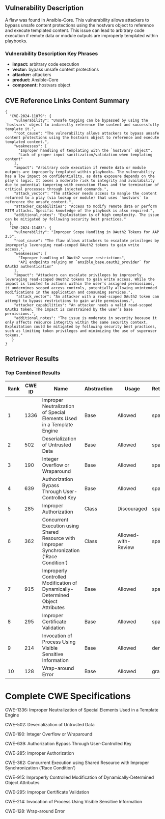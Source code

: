 ## Vulnerability Description
A flaw was found in Ansible-Core. This vulnerability allows attackers to bypass unsafe content protections using the hostvars object to reference and execute templated content. This issue can lead to arbitrary code execution if remote data or module outputs are improperly templated within playbooks.

### Vulnerability Description Key Phrases
- **impact:** arbitrary code execution
- **vector:** bypass unsafe content protections
- **attacker:** attackers
- **product:** Ansible-Core
- **component:** hostvars object

## CVE Reference Links Content Summary
```
{
  "CVE-2024-11079": {
    "vulnerability": "Unsafe tagging can be bypassed by using the `hostvars` object to indirectly reference the content and successfully template it.",
    "root_cause": "The vulnerability allows attackers to bypass unsafe content protections using the hostvars object to reference and execute templated content.",
    "weaknesses": [
      "Improper handling of templating with the `hostvars` object",
      "Lack of proper input sanitization/validation when templating content"
    ],
    "impact": "Arbitrary code execution if remote data or module outputs are improperly templated within playbooks. The vulnerability has a low impact on confidentiality, as data exposure depends on the play's logic. It poses a moderate risk to integrity and availability due to potential tampering with execution flows and the termination of critical processes through injected commands.",
    "attack_vector": "The attacker needs access to mangle the content returned to a play (via lookup or module) that uses `hostvars` to reference the unsafe content.",
    "attacker_capabilities": "Access to modify remote data or perform MITM attacks. Specific knowledge of the playbook is also required.",
    "additional_notes": "Exploitation is of high complexity. The issue can be mitigated by following security best practices."
  },
  "CVE-2024-11483": {
    "vulnerability": "Improper Scope Handling in OAuth2 Tokens for AAP 2.5",
    "root_cause": "The flaw allows attackers to escalate privileges by improperly leveraging read-scoped OAuth2 tokens to gain write access.",
    "weaknesses": [
      "Improper handling of OAuth2 scope restrictions",
      "API endpoints relying on `ansible_base.oauth2_provider` for OAuth2 authentication"
    ],
    "impact": "Attackers can escalate privileges by improperly leveraging read-scoped OAuth2 tokens to gain write access. While the impact is limited to actions within the user’s assigned permissions, it undermines scoped access controls, potentially allowing unintended modifications in the application and consuming services.",
     "attack_vector": "An attacker with a read-scoped OAuth2 token can attempt to bypass restrictions to gain write permissions.",
    "attacker_capabilities": "An attacker needs a valid read-scoped OAuth2 token. The impact is constrained by the user’s base permissions.",
    "additional_notes": "The issue is moderate in severity because it only affects resource integrity within the same security context. Exploitation could be mitigated by following security best practices, such as limiting token privileges and minimizing the use of superuser tokens."
   }
}
```

## Retriever Results

### Top Combined Results

| Rank | CWE ID | Name | Abstraction | Usage  | Retrievers | Individual Scores |
|------|--------|------|-------------|-------|------------|-------------------|
| 1 | 1336 | Improper Neutralization of Special Elements Used in a Template Engine | Base | Allowed | sparse | 0.083 |
| 2 | 502 | Deserialization of Untrusted Data | Base | Allowed | sparse | 0.073 |
| 3 | 190 | Integer Overflow or Wraparound | Base | Allowed | sparse | 0.071 |
| 4 | 639 | Authorization Bypass Through User-Controlled Key | Base | Allowed | sparse | 0.071 |
| 5 | 285 | Improper Authorization | Class | Discouraged | sparse | 0.071 |
| 6 | 362 | Concurrent Execution using Shared Resource with Improper Synchronization ('Race Condition') | Class | Allowed-with-Review | sparse | 0.071 |
| 7 | 915 | Improperly Controlled Modification of Dynamically-Determined Object Attributes | Base | Allowed | sparse | 0.070 |
| 8 | 295 | Improper Certificate Validation | Base | Allowed | sparse | 0.070 |
| 9 | 214 | Invocation of Process Using Visible Sensitive Information | Base | Allowed | dense | 0.603 |
| 10 | 128 | Wrap-around Error | Base | Allowed | graph | 0.002 |



# Complete CWE Specifications

CWE-1336: Improper Neutralization of Special Elements Used in a Template Engine

CWE-502: Deserialization of Untrusted Data

CWE-190: Integer Overflow or Wraparound

CWE-639: Authorization Bypass Through User-Controlled Key

CWE-285: Improper Authorization

CWE-362: Concurrent Execution using Shared Resource with Improper Synchronization ('Race Condition')

CWE-915: Improperly Controlled Modification of Dynamically-Determined Object Attributes

CWE-295: Improper Certificate Validation

CWE-214: Invocation of Process Using Visible Sensitive Information

CWE-128: Wrap-around Error